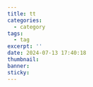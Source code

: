 ```yaml
---
title: tt
categories:
  - category
tags:
  - tag
excerpt: ''
date: 2024-07-13 17:40:18
thumbnail:
banner:
sticky:
---
```

